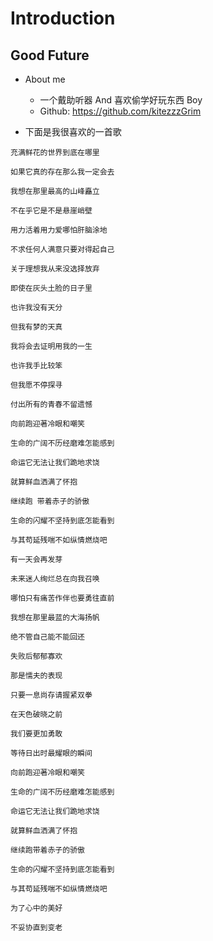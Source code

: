# Introduction

## Good Future

* About me
  * 一个戴助听器 And 喜欢偷学好玩东西 Boy
  * Github: https://github.com/kitezzzGrim

* 下面是我很喜欢的一首歌
```
充满鲜花的世界到底在哪里

如果它真的存在那么我一定会去

我想在那里最高的山峰矗立

不在乎它是不是悬崖峭壁

用力活着用力爱哪怕肝脑涂地

不求任何人满意只要对得起自己

关于理想我从来没选择放弃

即使在灰头土脸的日子里

也许我没有天分

但我有梦的天真

我将会去证明用我的一生

也许我手比较笨

但我愿不停探寻

付出所有的青春不留遗憾

向前跑迎著冷眼和嘲笑

生命的广阔不历经磨难怎能感到

命运它无法让我们跪地求饶

就算鲜血洒满了怀抱

继续跑 带着赤子的骄傲

生命的闪耀不坚持到底怎能看到

与其苟延残喘不如纵情燃烧吧

有一天会再发芽

未来迷人绚烂总在向我召唤

哪怕只有痛苦作伴也要勇往直前

我想在那里最蓝的大海扬帆

绝不管自己能不能回还

失败后郁郁寡欢

那是懦夫的表现

只要一息尚存请握紧双拳

在天色破晓之前

我们要更加勇敢

等待日出时最耀眼的瞬间

向前跑迎著冷眼和嘲笑

生命的广阔不历经磨难怎能感到

命运它无法让我们跪地求饶

就算鲜血洒满了怀抱

继续跑带着赤子的骄傲

生命的闪耀不坚持到底怎能看到

与其苟延残喘不如纵情燃烧吧

为了心中的美好

不妥协直到变老
```
